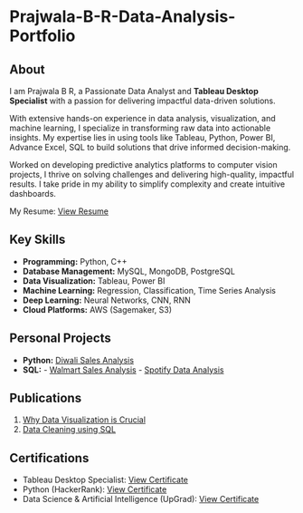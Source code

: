# Prajwala-B-R-Data-Analysis-Portfolio
## About
I am Prajwala B R, a Passionate Data Analyst and **Tableau Desktop Specialist** with a passion for delivering impactful data-driven solutions. 

With extensive hands-on experience in data analysis, visualization, and machine learning, I specialize in transforming raw data into actionable insights. My expertise lies in using tools like Tableau, Python, Power BI, Advance Excel, SQL to build solutions that drive informed decision-making.

Worked on developing predictive analytics platforms to computer vision projects, I thrive on solving challenges and delivering high-quality, impactful results. I take pride in my ability to simplify complexity and create intuitive dashboards.

My Resume: [View Resume](https://drive.google.com/file/d/1JZ_51LIFxUshXE-P6LPdg7NumGt4kot_/view?usp=drive_link)

## Key Skills
- **Programming:** Python, C++
- **Database Management:** MySQL, MongoDB, PostgreSQL
- **Data Visualization:** Tableau, Power BI
- **Machine Learning:** Regression, Classification, Time Series Analysis
- **Deep Learning:** Neural Networks, CNN, RNN
- **Cloud Platforms:** AWS (Sagemaker, S3)

## Personal Projects
- **Python:** [Diwali Sales Analysis](https://github.com/prajwalabr/Diwali-Sales-Analysis-Python)
-  **SQL:** - [Walmart Sales Analysis](https://github.com/prajwalabr/Projects)
            - [Spotify Data Analysis](https://github.com/prajwalabr/Spotify-Data) 

## Publications
1. [Why Data Visualization is Crucial](https://medium.com/@prajwalabr/seeing-is-believing-why-data-visualization-is-crucial-9d9dbd10109b)
2. [Data Cleaning using SQL](https://medium.com/@prajwalabr/data-cleaning-using-sql-5b8b157d5e3b)

## Certifications
- Tableau Desktop Specialist: [View Certificate](https://www.credly.com/badges/00523bc4-iia119-4d5b-ace4-cea5bce72496)
- Python (HackerRank): [View Certificate](https://www.hackerrank.com/certificates/7b3e252b0940ii)
- Data Science & Artificial Intelligence (UpGrad): [View Certificate](https://certificate.givemycertificate.com/c/415e99e3-e924-4422-8bcf-f6fd38a06aa5)



